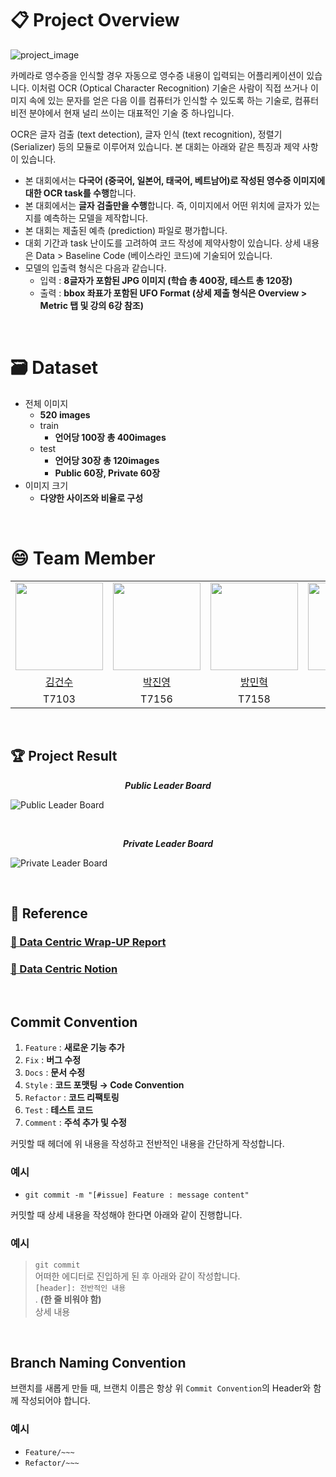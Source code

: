 # 📋 Project Overview


![project_image](https://github.com/user-attachments/assets/e3da3759-967e-4b0b-907b-ae800795abd3)

카메라로 영수증을 인식할 경우 자동으로 영수증 내용이 입력되는 어플리케이션이 있습니다. 이처럼 OCR (Optical Character Recognition) 기술은 사람이 직접 쓰거나 이미지 속에 있는 문자를 얻은 다음 이를 컴퓨터가 인식할 수 있도록 하는 기술로, 컴퓨터 비전 분야에서 현재 널리 쓰이는 대표적인 기술 중 하나입니다.

OCR은 글자 검출 (text detection), 글자 인식 (text recognition), 정렬기 (Serializer) 등의 모듈로 이루어져 있습니다. 본 대회는 아래와 같은 특징과 제약 사항이 있습니다.

- 본 대회에서는 **다국어 (중국어, 일본어, 태국어, 베트남어)로 작성된 영수증 이미지에 대한 OCR task를 수행**합니다.
- 본 대회에서는 **글자 검출만을 수행**합니다. 즉, 이미지에서 어떤 위치에 글자가 있는지를 예측하는 모델을 제작합니다.
- 본 대회는 제출된 예측 (prediction) 파일로 평가합니다.
- 대회 기간과 task 난이도를 고려하여 코드 작성에 제약사항이 있습니다. 상세 내용은 Data > Baseline Code (베이스라인 코드)에 기술되어 있습니다.
- 모델의 입출력 형식은 다음과 같습니다.
  - 입력 : **8글자가 포함된 JPG 이미지 (학습 총 400장, 테스트 총 120장)**
  - 출력 : **bbox 좌표가 포함된 UFO Format (상세 제출 형식은 Overview > Metric 탭 및 강의 6강 참조)**

<br/>

# 🗃️ Dataset

- 전체 이미지
  - **520 images**
  - train
    - **언어당 100장 총 400images**
  - test
    - **언어당 30장 총 120images**
    - **Public 60장, Private 60장**
- 이미지 크기
  - **다양한 사이즈와 비율로 구성**

<br/>

# 😄 Team Member

<table align="center">
    <tr align="center">
        <td><img src="https://github.com/user-attachments/assets/969d8f90-50b5-40bd-a196-2bbfdd49627f" width="140" height="140"></td>
        <td><img src="https://github.com/user-attachments/assets/1d97183e-dd29-4be9-a52c-5f47e48c7eaa" width="140" height="140"></td>
        <td><img src="https://github.com/user-attachments/assets/b76d9189-515e-4cd0-9130-c70b2a8bcd13" width="140" height="140"></td>
        <td><img src="https://github.com/user-attachments/assets/16c15d86-5692-449f-a1f8-6be93e524aae" width="140" height="140"></td>
        <td><img src="https://github.com/user-attachments/assets/6883c516-ebf8-4868-8509-5841bf139808" width="140" height="140"></td>
        <td><img src="https://github.com/user-attachments/assets/482d51d6-e2f2-40de-baba-1f39f9bb93ff" width="140" height="140"></td>
    </tr>
    <tr align="center">
        <td><a href="https://github.com/kimgeonsu" target="_blank">김건수</a></td>
        <td><a href="https://github.com/202250274" target="_blank">박진영</a></td>
        <td><a href="https://github.com/oweixx" target="_blank">방민혁</a></td>
        <td><a href="https://github.com/lkl4502" target="_blank">오홍석</a></td>
        <td><a href="https://github.com/Soy17" target="_blank">이소영</a></td>
        <td><a href="https://github.com/yejin-s9" target="_blank">이예진</a></td>
    </tr>
    <tr align="center">
        <td>T7103</td>
        <td>T7156</td>
        <td>T7158</td>
        <td>T7208</td>
        <td>T7222</td>
        <td>T7225</td>
    </tr>
</table>

<br/>

## 🏆 Project Result

**_<p align=center>Public Leader Board</p>_**
<img src="https://github.com/user-attachments/assets/3110028c-9b59-472c-bb96-266f5e283e34" alt="Public Leader Board" >

<br>

**_<p align=center>Private Leader Board</p>_**
<img src="https://github.com/user-attachments/assets/c0981cec-4b8b-4344-a202-5e8fe6e42d9e" alt="Private Leader Board" >

<br>

## 🔗 Reference

### [📎 Data Centric Wrap-UP Report](https://drive.google.com/file/d/1A8x_xw0erjPVjA3lfnGIDZlsQig6yQaC/view?usp=sharing)

### [📎 Data Centric Notion](https://violet-join-36b.notion.site/Multilingual-Receipt-OCR-a173306ffcb94da2af29710367a6958b?pvs=4)

<br>

## Commit Convention

1. `Feature` : **새로운 기능 추가**
2. `Fix` : **버그 수정**
3. `Docs` : **문서 수정**
4. `Style` : **코드 포맷팅 → Code Convention**
5. `Refactor` : **코드 리팩토링**
6. `Test` : **테스트 코드**
7. `Comment` : **주석 추가 및 수정**

커밋할 때 헤더에 위 내용을 작성하고 전반적인 내용을 간단하게 작성합니다.

### 예시

- `git commit -m "[#issue] Feature : message content"`

커밋할 때 상세 내용을 작성해야 한다면 아래와 같이 진행합니다.

### 예시

> `git commit`  
> 어떠한 에디터로 진입하게 된 후 아래와 같이 작성합니다.  
> `[header]: 전반적인 내용`  
> . **(한 줄 비워야 함)**  
> 상세 내용

<br/>

## Branch Naming Convention

브랜치를 새롭게 만들 때, 브랜치 이름은 항상 위 `Commit Convention`의 Header와 함께 작성되어야 합니다.

### 예시

- `Feature/~~~`
- `Refactor/~~~`
